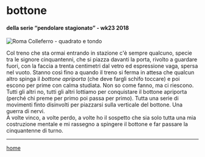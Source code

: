 # bottone  

#### della serie “pendolare stagionato” - wk23 2018  
![](https://drive.google.com/uc?id=1def7w0DBVteY9eOEZlYGb9YTJakKROdZ "Roma Colleferro - quadrato e tondo")
<!--- interarete024.png --->  

Col treno che sta ormai entrando in stazione c'è sempre qualcuno, specie tra le signore cinquantenni, che si piazza davanti la porta, rivolto a guardare fuori, con la faccia a trenta centimetri dal vetro ed espressione vaga, spersa nel vuoto. Stanno così fino a quando il treno si ferma in attesa che qualcun altro spinga il *bottone apriporta* (che deve fargli schifo toccare) e poi escono per prime con calma studiata. Non so come fanno, ma ci riescono.      
Tutti gli altri no, tutti gli altri lottiamo per conquistare il bottone apriporta (perché chi preme per primo poi passa per primo). Tutta una serie di movimenti finto disinvolti per piazzarsi sulla verticale del bottone. Una guerra di nervi.  
A volte vinco, a volte perdo, a volte ho il sospetto che sia solo tutta una mia costruzione mentale e mi rassegno a spingere il bottone e far passare la cinquantenne di turno.  

---  
[home](/interarete.md)  
